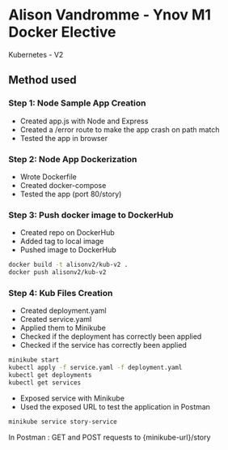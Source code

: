 # Alison Vandromme - Ynov M1 Docker Elective
Kubernetes - V2

## Method used

### Step 1: Node Sample App Creation

- Created app.js with Node and Express
- Created a /error route to make the app crash on path match
- Tested the app in browser

### Step 2: Node App Dockerization

- Wrote Dockerfile
- Created docker-compose
- Tested the app (port 80/story)

### Step 3: Push docker image to DockerHub

- Created repo on DockerHub
- Added tag to local image
- Pushed image to DockerHub

```sh
docker build -t alisonv2/kub-v2 .
docker push alisonv2/kub-v2
```

### Step 4: Kub Files Creation

- Created deployment.yaml
- Created service.yaml
- Applied them to Minikube
- Checked if the deployment has correctly been applied
- Checked if the service has correctly been applied

```sh
minikube start
kubectl apply -f service.yaml -f deployment.yaml
kubectl get deployments
kubectl get services
```

- Exposed service with Minikube
- Used the exposed URL to test the application in Postman

```sh
minikube service story-service
```

In Postman : GET and POST requests to {minikube-url}/story 

### 


